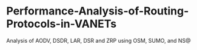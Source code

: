 # Performance-Analysis-of-Routing-Protocols-in-VANETs
Analysis of AODV, DSDR, LAR, DSR and ZRP using OSM, SUMO, and NS@
